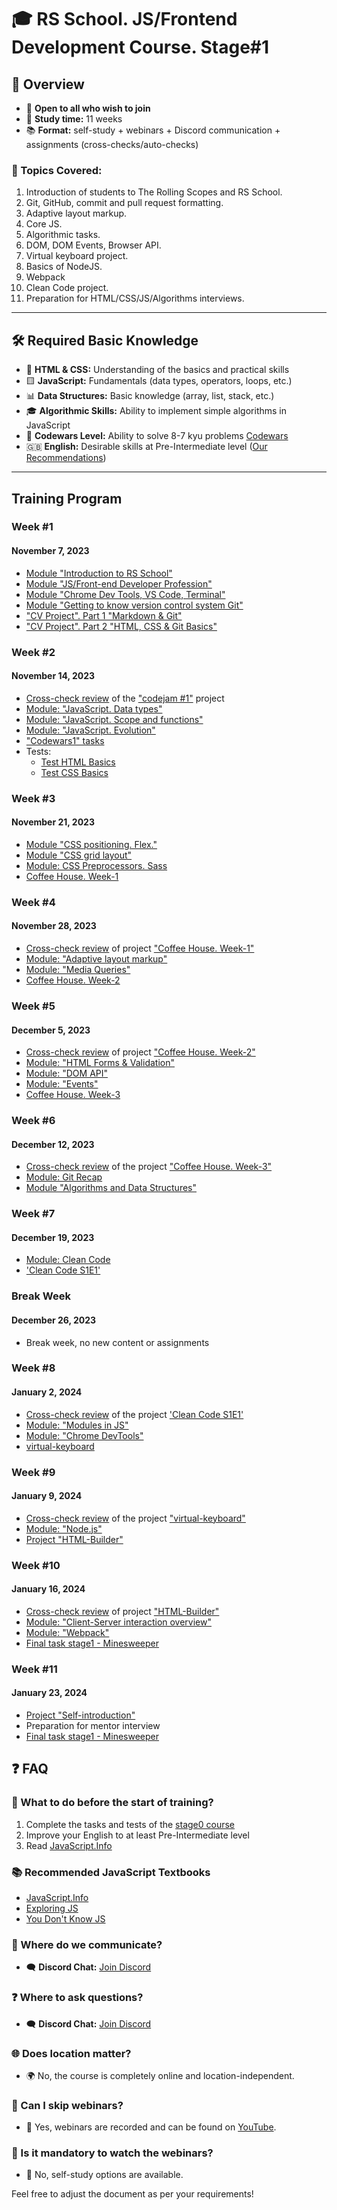 # 🎓 RS School. JS/Frontend Development Course. Stage#1

## 🚀 Overview

- 📣 **Open to all who wish to join**
- 📅 **Study time:** 11 weeks
- 📚 **Format:** self-study + webinars + Discord communication + assignments (cross-checks/auto-checks)

### 📝 Topics Covered:

1. Introduction of students to The Rolling Scopes and RS School.
2. Git, GitHub, commit and pull request formatting.
3. Adaptive layout markup.
4. Core JS.
5. Algorithmic tasks.
6. DOM, DOM Events, Browser API.
7. Virtual keyboard project.
8. Basics of NodeJS.
9. Webpack
10. Clean Code project.
11. Preparation for HTML/CSS/JS/Algorithms interviews.

---

## 🛠️ Required Basic Knowledge

- 📄 **HTML & CSS:** Understanding of the basics and practical skills
- 🟨 **JavaScript:** Fundamentals (data types, operators, loops, etc.)
- 📊 **Data Structures:** Basic knowledge (array, list, stack, etc.)
- 🎓 **Algorithmic Skills:** Ability to implement simple algorithms in JavaScript
- 🏁 **Codewars Level:** Ability to solve 8-7 kyu problems [Codewars](https://www.codewars.com/)
- 🇬🇧 **English:** Desirable skills at Pre-Intermediate level ([Our Recommendations](https://github.com/rolling-scopes-school/tasks/blob/master/tasks/materials/english.md))

---

## Training Program

### Week #1

#### November 7, 2023

- [Module "Introduction to RS School"](modules/rs-school-intro/)
- [Module "JS/Front-end Developer Profession"](modules/js-fe-developer/)
- [Module "Chrome Dev Tools, VS Code, Terminal"](modules/basic-tools/)
- [Module "Getting to know version control system Git"](modules/git/)
- ["CV Project". Part 1 "Markdown & Git"](../tasks/cv/en/git-markdown.md)
- ["CV Project". Part 2 "HTML, CSS & Git Basics"](../tasks/cv/en/html-css-git.md)

### Week #2

#### November 14, 2023

- [Cross-check review](https://docs.app.rs.school/#/platform/cross-check-flow) of the ["codejam #1"](https://github.com/DrDiman/CSS-Bayan-task) project
- [Module: "JavaScript. Data types"](modules/js-basics/)
- [Module: "JavaScript. Scope and functions"](modules/functions/)
- [Module: "JavaScript. Evolution"](modules/js-evolution/)
- ["Codewars1" tasks](../tasks/codewars/Codewars1-2022Q3.md)
- Tests:
  - [Test HTML Basics](../stage0/modules/html-basics/)
  - [Test CSS Basics](../stage0/modules/css-basics/)

### Week #3

#### November 21, 2023

- [Module "CSS positioning. Flex."](modules/css-positioning/)
- [Module "CSS grid layout"](modules/css-grid/)
- [Module: CSS Preprocessors. Sass](modules/sass/en/README.md)
- [Coffee House. Week-1](../tasks/shelter/shelter.md)

### Week #4

#### November 28, 2023

- [Cross-check review](https://docs.app.rs.school/#/platform/cross-check-flow) of project ["Coffee House. Week-1"](../tasks/shelter/shelter-part1.md)
- [Module: "Adaptive layout markup"](modules/responsive-web-design/)
- [Module: "Media Queries"](modules/media-queries/)
- [Coffee House. Week-2](../tasks/shelter/shelter.md)

### Week #5

#### December 5, 2023

- [Cross-check review](https://docs.app.rs.school/#/platform/cross-check-flow) of project ["Coffee House. Week-2"](../tasks/shelter/shelter-part2.md)
- [Module: "HTML Forms & Validation"](modules/html-form/)
- [Module: "DOM API"](modules/dom-api/)
- [Module: "Events"](modules/events/)
- [Coffee House. Week-3](../tasks/shelter/shelter.md)

### Week #6

#### December 12, 2023

- [Cross-check review](https://docs.app.rs.school/#/platform/cross-check-flow) of the project ["Coffee House. Week-3"](../tasks/shelter/shelter-part3.md)
- [Module: Git Recap](modules/git-recap/)
- [Module "Algorithms and Data Structures"](modules/data-structures/)

### Week #7

#### December 19, 2023

- [Module: Clean Code](modules/clean-code/)
- ['Clean Code S1E1'](modules/clean-code/clean-code-s1e1.md)

### Break Week

#### December 26, 2023

- Break week, no new content or assignments

### Week #8

#### January 2, 2024

- [Cross-check review](https://docs.app.rs.school/#/platform/cross-check-flow) of the project ['Clean Code S1E1'](modules/clean-code/clean-code-s1e1.md)
- [Module: "Modules in JS"](modules/modules-in-js/)
- [Module: "Chrome DevTools"](modules/chrome-devtools/)
- [virtual-keyboard](../tasks/virtual-keyboard/virtual-keyboard-en.md)

### Week #9

#### January 9, 2024

- [Cross-check review](https://docs.app.rs.school/#/platform/cross-check-flow) of the project ["virtual-keyboard"](../tasks/virtual-keyboard/virtual-keyboard-en.md)
- [Module: "Node.js"](modules/node-materials/)
- [Project "HTML-Builder"](modules/html-builder/)

### Week #10

#### January 16, 2024

- [Cross-check review](https://docs.app.rs.school/#/platform/cross-check-flow) of project ["HTML-Builder"](modules/html-builder/)
- [Module: "Client-Server interaction overview"](https://github.com/rolling-scopes-school/tasks/tree/master/stage1/modules/client-server)
- [Module: "Webpack"](modules/webpack/)
- [Final task stage1 - Minesweeper](../tasks/minesweeper/README.md)

### Week #11

#### January 23, 2024

- [Project "Self-introduction"](modules/self-introduction/)
- Preparation for mentor interview
- [Final task stage1 - Minesweeper](../tasks/minesweeper/README.md)

## ❓ FAQ

### 🌟 What to do before the start of training?

1. Complete the tasks and tests of the [stage0 course](../stage0/)
2. Improve your English to at least Pre-Intermediate level
3. Read [JavaScript.Info](https://learn.javascript.ru/)

### 📚 Recommended JavaScript Textbooks

- [JavaScript.Info](https://learn.javascript.ru/)
- [Exploring JS](https://exploringjs.com/impatient-js/toc.html)
- [You Don't Know JS](https://github.com/azat-io/you-dont-know-js-ru)

### 💬 Where do we communicate?

- 🗨️ **Discord Chat:** [Join Discord](https://discord.gg/2Ww3TCBvz4)

### ❓ Where to ask questions?

- 🗨️ **Discord Chat:** [Join Discord](https://discord.gg/2Ww3TCBvz4)

### 🌐 Does location matter?

- 🌍 No, the course is completely online and location-independent.

### 🎥 Can I skip webinars?

- 📼 Yes, webinars are recorded and can be found on [YouTube](https://youtube.com/c/rollingscopesschool).

### 🤔 Is it mandatory to watch the webinars?

- 🚫 No, self-study options are available.

Feel free to adjust the document as per your requirements!
